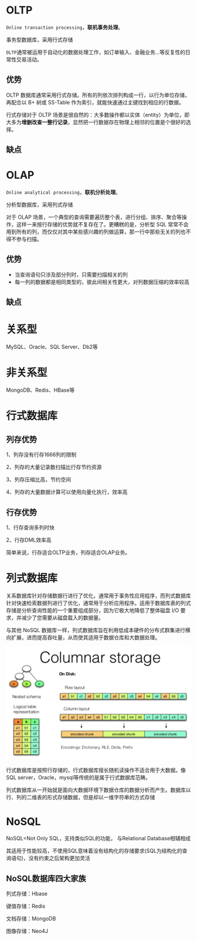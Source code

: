 # OLTP

`Online transaction processing`，**联机事务处理**。

事务型数据库，采用行式存储

`OLTP`通常被运用于自动化的数据处理工作，如订单输入、金融业务…等反复性的日常性交易活动。

## 优势

OLTP 数据库通常采用行式存储。所有的列依次排列构成一行，以行为单位存储，再配合以 B+ 树或 SS-Table 作为索引，就能快速通过主键找到相应的行数据。

行式存储对于 OLTP 场景是很自然的：大多数操作都以实体（entity）为单位，即大多为**增删改查一整行记录**，显然把一行数据存在物理上相邻的位置是个很好的选择。

## 缺点



# OLAP

`Online analytical processing`，**联机分析处理**。

分析型数据库，采用列式存储



对于 OLAP 场景，一个典型的查询需要遍历整个表，进行分组、排序、聚合等操作，这样一来按行存储的优势就不复存在了。更糟糕的是，分析型 SQL 常常不会用到所有的列，而仅仅对其中某些感兴趣的列做运算，那一行中那些无关的列也不得不参与扫描。



## 优势

- 当查询语句只涉及部分列时，只需要扫描相关的列
- 每一列的数据都是相同类型的，彼此间相关性更大，对列数据压缩的效率较高

## 缺点



# 关系型

MySQL、Oracle、SQL Server、Db2等



# 非关系型

MongoDB、Redis、HBase等



# 行式数据库

## 列存优势

1、列存没有行存1666列的限制

2、列存的大量记录数扫描比行存节约资源

3、列存压缩比高，节约空间

4、列存的大量数据计算可以使用向量化执行，效率高



## 行存优势

1、行存查询多列时快

2、行存DML效率高

简单来说，行存适合OLTP业务，列存适合OLAP业务。



# 列式数据库

关系数据库针对存储数据行进行了优化，通常用于事务性应用程序，而列式数据库针对快速检索数据列进行了优化，通常用于分析应用程序。适用于数据库表的列式存储是分析查询性能的一个重要组成部分，因为它极大地降低了整体磁盘 I/O 要求，并减少了您需要从磁盘载入的数据量。

与其他 NoSQL 数据库一样，列式数据库旨在利用低成本硬件的分布式群集进行横向扩展，进而提高吞吐量，从而使其适用于数据仓库和大数据处理。



![](hbase/img/column-db1.png)

行式数据库是按照行存储的，行式数据库擅长随机读操作不适合用于大数据。像SQL server，Oracle，mysql等传统的是属于行式数据库范畴。

列式数据库从一开始就是面向大数据环境下数据仓库的数据分析而产生。数据库以行、列的二维表的形式存储数据，但是却以一维字符串的方式存储



# NoSQL

NoSQL=Not Only SQL，支持类似SQL的功能， 与Relational Database相辅相成

其适用于性能较高，不使用SQL意味着没有结构化的存储要求(SQL为结构化的查询语句)，没有约束之后架构更加灵活



## NoSQL数据库四大家族

列式存储：Hbase

键值存储：Redis

文档存储：MongoDB

图像存储：Neo4J
